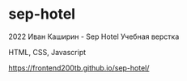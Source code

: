 # sep-hotel

2022 Иван Каширин - Sep Hotel Учебная верстка

HTML, CSS, Javascript

https://frontend200tb.github.io/sep-hotel/
